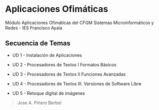 Aplicaciones Ofimáticas
=======================

Módulo Aplicaciones Ofimáticas del CFGM Sistemas Microinformáticos y Redes - IES
Francisco Ayala

Secuencia de Temas
------------------

-   UD 1 - Instalación de Aplicaciones

-   UD 2 - Procesadores de Textos I Formatos Básicos

-   UD 3 - Procesadores de Textos II Funciones Avanzadas

-   UD 4 - Procesadores de Textos III. Versiones de Software Libre

-   UD 5 - Retoque digital de imágenes

>   Jose A. Piñero Berbel
